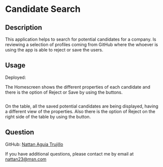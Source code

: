 # Candidate Search

## Description

This application helps to search for potential candidates for a company. Is reviewing a selection of profiles coming from GitHub where the whoever is using the app is able to reject or save the users.

## Usage

Deployed:

The Homescreen shows the different properties of each candidate and there is the option of Reject or Save by using the buttons.

![]()

On the table, all the saved potential candidates are being displayed, having a different view of the properties. Also there is the option of Reject on the right side of the table by using the button.

## Question

GitHub: [Nattan Aguia Trujillo](https://github.com/nattanaguiat)

If you have additional questions, please contact me by email at [nattan23@msn.com](nattan23@msn.com)

